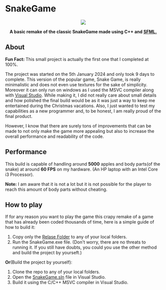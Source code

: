 # SnakeGame
<p align="center">
    <img src="https://github.com/alx-m24/SnakeGame/assets/156537084/acbeece4-8123-4fae-9fd5-11db407074a1">
</p>

<p align="center">
  <b>
    A basic remake of the classic SnakeGame made using C++ and <a href="https://www.sfml-dev.org">SFML.</a>
  </b>
</p>

## About
<b>Fun Fact: </b>This small project is actually the first one that I completed at 100%.

The project was started on the 5th January 2024 and only took 9 days to complete. This version of the popular game, Snake Game, is really minimalistic and does not even use textures for the sake of simplicity. Moreover it can only run on windows as I used the MSVC compiler along with <a href="https://visualstudio.microsoft.com/">Visual Studio</a>. While making it, I did not really care about small details and how polished the final build would be as it was just a way to keep me entertained during the Christmas vacations. Also, I just wanted to test my capabilities as a new programmer and, to be honest, I am really proud of the final product.

However, I know that there are surely tons of improvements that can be made to not only make the game more appealing but also to increase the overall performance and readability of the code.

## Performance
This build is capable of handling around <b>5000</b> apples and body parts(of the snake) at around <b>60 FPS</b> on my hardware. (An HP laptop with an Intel Core i3 Processor).

<b>Note:</b> I am aware that it is not a lot but it is not possible for the player to reach this amount of body parts without cheating.

## How to play

If for any reason you want to play the game this crapy remake of a game that has already been coded thousands of time, here is a simple guide of how to build it: 
<ol>
  <li>Copy only the <a href="https://github.com/alx-m24/SnakeGame/tree/master/Release">Relase Folder</a> to any of your local folders.</li>
  <li>Run the SnakeGame.exe file. (Don't worry, there are no threats to running it. If you still have doubts, you could you use the other method and build the project by yourseft.)</li>
</ol>

<b>Or</b>(Build the project by yourself):
<ol>
  <li>Clone the repo to any of your local folders.</li>
  <li>Open the <a href="https://github.com/alx-m24/SnakeGame/blob/master/SnakeGame.sln">SnakeGame.sln</a> file in Visual Studio.</li>
  <li>Build it using the C/C++ MSVC compiler in Visual Studio.</li>
</ol>
